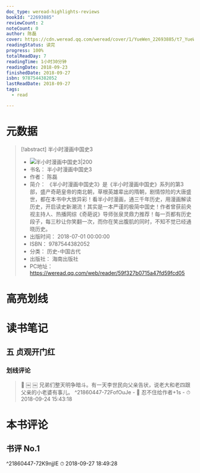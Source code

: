 ```yaml
---
doc_type: weread-highlights-reviews
bookId: "22693885"
reviewCount: 2
noteCount: 0
author: 陈磊
cover: https://cdn.weread.qq.com/weread/cover/1/YueWen_22693885/t7_YueWen_22693885.jpg
readingStatus: 读完
progress: 100%
totalReadDay: 7
readingTime: 1小时30分钟
readingDate: 2018-09-23
finishedDate: 2018-09-27
isbn: 9787544382052
lastReadDate: 2018-09-27
tags:
  - read

---
```

# 元数据
> [!abstract] 半小时漫画中国史3
> - ![ 半小时漫画中国史3|200](https://cdn.weread.qq.com/weread/cover/1/YueWen_22693885/t7_YueWen_22693885.jpg)
> - 书名： 半小时漫画中国史3
> - 作者： 陈磊
> - 简介： 《半小时漫画中国史3》是《半小时漫画中国史》系列的第3部，盛产奇葩皇帝的南北朝，草根英雄辈出的隋朝，剧情惊险的大唐盛世，都在本书中大放异彩！看半小时漫画，通三千年历史，用漫画解读历史，开启读史新潮流！其实是一本严谨的极简中国史！作者曾获前央视主持人、热播网综《奇葩说》导师张泉灵鼎力推荐！每一页都有历史段子，每三秒让你笑翻一次，而你在笑出腹肌的同时，不知不觉已经通晓历史。
> - 出版时间： 2018-07-01 00:00:00
> - ISBN： 9787544382052
> - 分类： 历史-中国古代
> - 出版社： 海南出版社
> - PC地址：https://weread.qq.com/web/reader/59f327b0715a47fd59fcd05

# 高亮划线

# 读书笔记

## 五 贞观开门红

### 划线评论
> 📌 ￼
￼
兄弟们整天明争暗斗。有一天李世民向父亲告状，说老大和老四跟父亲的小老婆有事儿。  ^21860447-72FofOuJe
    - 💭 忍不住给作者+1s
    - ⏱ 2018-09-24 15:43:18
   
# 本书评论

## 书评 No.1 
 ^21860447-72K9njjlE
⏱ 2018-09-27 18:49:28

